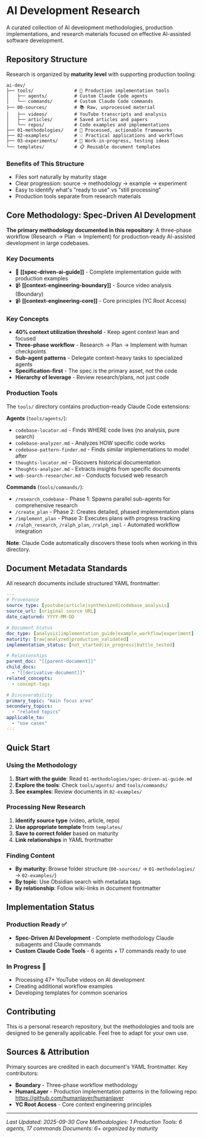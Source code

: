 # AI Development Research

A curated collection of AI development methodologies, production implementations, and research materials focused on effective AI-assisted software development.

## Repository Structure

Research is organized by **maturity level** with supporting production tooling:

```
ai-dev/
├── tools/               # 🔧 Production implementation tools
│   ├── agents/          # Custom Claude Code agents
│   └── commands/        # Custom Claude Code commands
├── 00-sources/          # 📚 Raw, unprocessed material
│   ├── videos/          # YouTube transcripts and analysis
│   ├── articles/        # Saved articles and papers
│   └── repos/           # Code examples and implementations
├── 01-methodologies/    # 📘 Processed, actionable frameworks
├── 02-examples/         # 💡 Practical applications and workflows
├── 03-experiments/      # 🧪 Work-in-progress, testing ideas
└── templates/           # 📋 Reusable document templates
```

### Benefits of This Structure

- Files sort naturally by maturity stage
- Clear progression: source → methodology → example → experiment
- Easy to identify what's "ready to use" vs "still processing"
- Production tools separate from research materials

## Core Methodology: Spec-Driven AI Development

**The primary methodology documented in this repository**: A three-phase workflow (Research → Plan → Implement) for production-ready AI-assisted development in large codebases.

### Key Documents

- 📘 **[[spec-driven-ai-guide]]** - Complete implementation guide with production examples
- 📹 **[[context-engineering-boundary]]** - Source video analysis (Boundary)
- 📹 **[[context-engineering-core]]** - Core principles (YC Root Access)

### Key Concepts

- **40% context utilization threshold** - Keep agent context lean and focused
- **Three-phase workflow** - Research → Plan → Implement with human checkpoints
- **Sub-agent patterns** - Delegate context-heavy tasks to specialized agents
- **Specification-first** - The spec is the primary asset, not the code
- **Hierarchy of leverage** - Review research/plans, not just code

### Production Tools

The `tools/` directory contains production-ready Claude Code extensions:

**Agents** (`tools/agents/`):
- `codebase-locator.md` - Finds WHERE code lives (no analysis, pure search)
- `codebase-analyzer.md` - Analyzes HOW specific code works
- `codebase-pattern-finder.md` - Finds similar implementations to model after
- `thoughts-locator.md` - Discovers historical documentation
- `thoughts-analyzer.md` - Extracts insights from specific documents
- `web-search-researcher.md` - Conducts focused web research

**Commands** (`tools/commands/`):
- `/research_codebase` - Phase 1: Spawns parallel sub-agents for comprehensive research
- `/create_plan` - Phase 2: Creates detailed, phased implementation plans
- `/implement_plan` - Phase 3: Executes plans with progress tracking
- `/ralph_research`, `/ralph_plan`, `/ralph_impl` - Automated workflow integration

**Note**: Claude Code automatically discovers these tools when working in this directory.

## Document Metadata Standards

All research documents include structured YAML frontmatter:

```yaml
---
# Provenance
source_type: [youtube|article|synthesized|codebase_analysis]
source_url: [original source URL]
date_captured: YYYY-MM-DD

# Document Status
doc_type: [analysis|implementation_guide|example_workflow|experiment]
maturity: [raw|analyzed|production_validated]
implementation_status: [not_started|in_progress|battle_tested]

# Relationships
parent_doc: "[[parent-document]]"
child_docs:
  - "[[derivative-document]]"
related_concepts:
  - concept-tags

# Discoverability
primary_topic: "main focus area"
secondary_topics:
  - "related topics"
applicable_to:
  - "use cases"
---
```

## Quick Start

### Using the Methodology

1. **Start with the guide**: Read `01-methodologies/spec-driven-ai-guide.md`
2. **Explore the tools**: Check `tools/agents/` and `tools/commands/`
3. **See examples**: Review documents in `02-examples/`

### Processing New Research

1. **Identify source type** (video, article, repo)
2. **Use appropriate template** from `templates/`
3. **Save to correct folder** based on maturity
4. **Link relationships** in YAML frontmatter

### Finding Content

- **By maturity**: Browse folder structure (`00-sources/` → `01-methodologies/` → `02-examples/`)
- **By topic**: Use Obsidian search with metadata tags
- **By relationship**: Follow wiki-links in document frontmatter

## Implementation Status

### Production Ready ✅
- **Spec-Driven AI Development** - Complete methodology Claude subagents and Claude commands
- **Custom Claude Code Tools** - 6 agents + 17 commands ready to use

### In Progress 🔄
- Processing 47+ YouTube videos on AI development
- Creating additional workflow examples
- Developing templates for common scenarios

## Contributing

This is a personal research repository, but the methodologies and tools are designed to be generally applicable. Feel free to adapt for your own use.

## Sources & Attribution

Primary sources are credited in each document's YAML frontmatter. Key contributors:
- **Boundary** - Three-phase workflow methodology
- **HumanLayer** - Production implementation patterns in the following repo: https://github.com/humanlayer/humanlayer
- **YC Root Access** - Core context engineering principles

---

*Last Updated: 2025-09-30*
*Core Methodologies: 1*
*Production Tools: 6 agents, 17 commands*
*Documents: 6+ organized by maturity*
